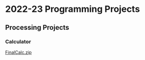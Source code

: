 # 2022-23 Programming Projects

## Processing Projects

### Calculator 
 
[FinalCalc.zip](https://github.com/Patt-Patt/computerprogramming2022/files/10699347/FinalCalc.zip)
